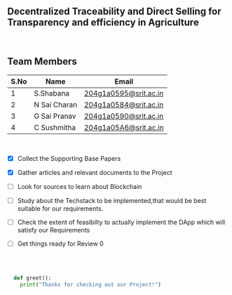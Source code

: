 ## Decentralized Traceability and Direct Selling for Transparency and efficiency in Agriculture 

<br>

## Team Members
 S.No| Name     | Email          |
 --| -------- | -------------- |
 1| S.Shabana | 204g1a0595@srit.ac.in |
 2| N Sai Charan | 204g1a0584@srit.ac.in |
 3|G Sai Pranav | 204g1a0590@srit.ac.in|
 4|C Sushmitha |204g1a05A6@srit.ac.in|

<br>

 <!-- Task List -->
* [x] Collect the Supporting Base Papers
* [x] Gather articles and relevant documents to the Project
* [ ] Look for sources to learn about Blockchain
* [ ] Study about the Techstack to be implemented,that would be best suitable for our requirements.
* [ ] Check the extent of feasibilty to actually implement the DApp which will satisfy our Requirements
* [ ] Get things ready for Review 0



<br>
<br>


```python
  def greet():
    print("Thanks for checking out our Project!")
```
